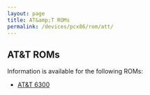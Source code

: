 ```yaml
---
layout: page
title: AT&amp;T ROMs
permalink: /devices/pcx86/rom/att/
---
```


AT&amp;T ROMs
---

Information is available for the following ROMs:

- [AT&amp;T 6300](6300/)
